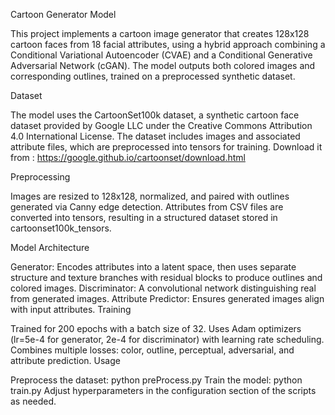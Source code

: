 Cartoon Generator Model

This project implements a cartoon image generator that creates 128x128 cartoon faces from 18 facial attributes, using a hybrid approach combining a Conditional Variational Autoencoder (CVAE) and a Conditional Generative Adversarial Network (cGAN). The model outputs both colored images and corresponding outlines, trained on a preprocessed synthetic dataset.

Dataset

The model uses the CartoonSet100k dataset, a synthetic cartoon face dataset provided by Google LLC under the Creative Commons Attribution 4.0 International License. The dataset includes images and associated attribute files, which are preprocessed into tensors for training. Download it from : https://google.github.io/cartoonset/download.html

Preprocessing

Images are resized to 128x128, normalized, and paired with outlines generated via Canny edge detection. Attributes from CSV files are converted into tensors, resulting in a structured dataset stored in cartoonset100k_tensors.

Model Architecture

Generator: Encodes attributes into a latent space, then uses separate structure and texture branches with residual blocks to produce outlines and colored images.
Discriminator: A convolutional network distinguishing real from generated images.
Attribute Predictor: Ensures generated images align with input attributes.
Training

Trained for 200 epochs with a batch size of 32.
Uses Adam optimizers (lr=5e-4 for generator, 2e-4 for discriminator) with learning rate scheduling.
Combines multiple losses: color, outline, perceptual, adversarial, and attribute prediction.
Usage

Preprocess the dataset: python preProcess.py
Train the model: python train.py
Adjust hyperparameters in the configuration section of the scripts as needed.
